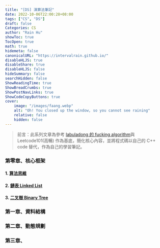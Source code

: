 ```yaml
---
title: "[DS] 演算法筆記"
date: 2022-10-06T22:00:28+08:00
tags: ["CS", "DS"]
draft: false
Categories: CS
author: "Rain Hu"
showToc: true
TocOpen: true
math: true
hidemeta: false
canonicalURL: "https://intervalrain.github.io/"
disableHLJS: true
disableShare: true
disableHLJS: false
hideSummary: false
searchHidden: false
ShowReadingTime: true
ShowBreadCrumbs: true
ShowPostNavLinks: true
ShowCodeCopyButtons: true
cover:
    image: "/images/faang.webp"
    alt: "Oh! You closed up the window, so you cannot see raining"
    relative: false
    hidden: false
---
```


> 前言：此系列文章為參考 [labuladong 的 fucking algorithm](https://labuladong.github.io/algo/)與 Leetcode101(高暢) 作為基底，簡化核心內容，並將程式碼以自己的 C++ code 替代，作為自己的學習筆記。

### 第零章、核心框架
#### 1. [算法思維](/posts/cs/algo/concept)
#### 2. [鏈表 Linked List](/posts/cs/algo/linked_list)
#### 3. [二叉樹 Binary Tree](/posts/cs/algo/binary_tree)
### 第一章、資料結構
### 第二章、動態規劃
### 第三章、
